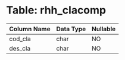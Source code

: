 # Table: rhh_clacomp

| Column Name | Data Type | Nullable |
|-------------|-----------|----------|
| cod_cla | char | NO |
| des_cla | char | NO |

